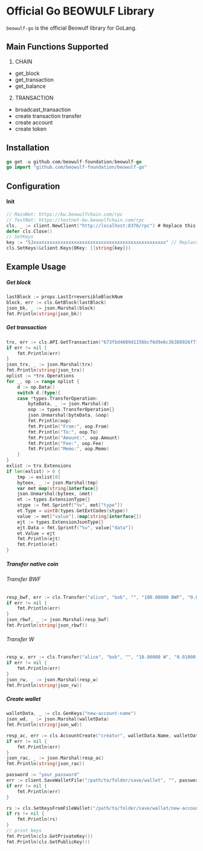 # Official Go BEOWULF Library

`beowulf-go` is the official Beowulf library for GoLang.  

## Main Functions Supported
1. CHAIN
- get_block
- get_transaction
- get_balance
2. TRANSACTION
- broadcast_transaction
- create transaction transfer
- create account
- create token

## Installation
```go
go get -u github.com/beowulf-foundation/beowulf-go
go import "github.com/beowulf-foundation/beowulf-go"
```

## Configuration
#### Init

```go
// MainNet: https://bw.beowulfchain.com/rpc
// TestNet: https://testnet-bw.beowulfchain.com/rpc
cls, _ := client.NewClient("http://localhost:8376/rpc") # Replace this url with your node url
defer cls.Close()
// SetKeys
key := "5Jxxxxxxxxxxxxxxxxxxxxxxxxxxxxxxxxxxxxxxxxxxxxxxxxx" // Replace your private key
cls.SetKeys(&client.Keys{OKey: []string{key}})
```

## Example Usage

##### Get block
```go
lastBlock := props.LastIrreversibleBlockNum
block, err := cls.GetBlock(lastBlock)
json_bk, _ := json.Marshal(block)
fmt.Println(string(json_bk))
```

##### Get transaction
```go
trx, err := cls.API.GetTransaction("673fbd4609d1156bcf6d9e6c36388926f7116acc")
if err != nil {
    fmt.Println(err)
}
json_trx, _ := json.Marshal(trx)
fmt.Println(string(json_trx))
oplist := *trx.Operations
for _, op := range oplist {
    d := op.Data()
    switch d.(type){
    case *types.TransferOperation:
        byteData, _ := json.Marshal(d)
        oop := types.TransferOperation{}
        json.Unmarshal(byteData, &oop)
        fmt.Println(oop)
        fmt.Println("From:", oop.From)
        fmt.Println("To:", oop.To)
        fmt.Println("Amount:", oop.Amount)
        fmt.Println("Fee:", oop.Fee)
        fmt.Println("Memo:", oop.Memo)
    }
}
exlist := trx.Extensions
if len(exlist) > 0 {
    tmp := exlist[0]
    byteex, _ := json.Marshal(tmp)
    var met map[string]interface{}
    json.Unmarshal(byteex, &met)
    et := types.ExtensionType{}
    stype := fmt.Sprintf("%v", met["type"])
    et.Type = uint8(types.GetExtCodes(stype))
    value := met["value"].(map[string]interface{})
    ejt := types.ExtensionJsonType{}
    ejt.Data = fmt.Sprintf("%v", value["data"])
    et.Value = ejt
    fmt.Println(ejt)
    fmt.Println(et)
}
```

##### Transfer native coin
###### Transfer BWF
```go
resp_bwf, err := cls.Transfer("alice", "bob", "", "100.00000 BWF", "0.01000 W")
if err != nil {
    fmt.Println(err)
}
json_rbwf, _ := json.Marshal(resp_bwf)
fmt.Println(string(json_rbwf))
```

###### Transfer W
```go
resp_w, err := cls.Transfer("alice", "bob", "", "10.00000 W", "0.01000 W")
if err != nil {
    fmt.Println(err)
}
json_rw, _ := json.Marshal(resp_w)
fmt.Println(string(json_rw))
```

##### Create wallet 

```go
walletData, _ := cls.GenKeys("new-account-name")
json_wd, _ := json.Marshal(walletData)
fmt.Println(string(json_wd))

resp_ac, err := cls.AccountCreate("creator", walletData.Name, walletData.PublicKey,"1.00000 W")
if err != nil {
    fmt.Println(err)
}
json_rac, _ := json.Marshal(resp_ac)
fmt.Println(string(json_rac))

password := "your_password"
err := client.SaveWalletFile("/path/to/folder/save/wallet", "", password, walletData)
if err != nil {
    fmt.Println(err)
}

rs := cls.SetKeysFromFileWallet("/path/to/folder/save/wallet/new-account-name-wallet.json", password)
if rs != nil {
    fmt.Println(rs)
}
// print keys
fmt.Println(cls.GetPrivateKey())
fmt.Println(cls.GetPublicKey())
```
